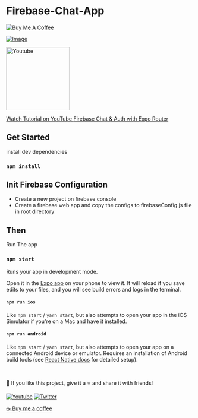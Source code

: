 # Firebase-Chat-App

<a href="https://www.buymeacoffee.com/syednoman" target="_blank"><img src="https://www.buymeacoffee.com/assets/img/custom_images/orange_img.png" alt="Buy Me A Coffee" style="height: auto !important;width: auto !important;" />


![Image](https://cdn.dribbble.com/userupload/12884063/file/original-f30b9eb0976bb000626e3c363f543015.png?resize=1024x768)

  
<p align="left">
    <a href="https://www.youtube.com/channel/UCILovaLl2fUPAww1bGJ4sJQ?sub_confirmation=1"><img height="auto" width="170" alt="Youtube" title="Youtube" src="https://img.shields.io/badge/-Subscribe-red?style=for-the-badge&logo=youtube&logoColor=white"/>
    <p>
        Watch Tutorial on YouTube <a href="https://www.youtube.com/playlist?list=PLKWMD009Q4qRvrfjGotVfUbqGoLdvRDN4" target="_blank">Firebase Chat & Auth with Expo Router</a>
    </p>

</p>
  

## Get Started

install dev dependencies

### `npm install`

## Init Firebase Configuration

- Create a new project on firebase console
- Create a firebase web app and copy the configs to firebaseConfig.js file in root directory

## Then

Run The app

### `npm start`

Runs your app in development mode.

Open it in the [Expo app](https://expo.io) on your phone to view it. It will reload if you save edits to your files, and you will see build errors and logs in the terminal.

#### `npm run ios`

Like `npm start` / `yarn start`, but also attempts to open your app in the iOS Simulator if you're on a Mac and have it installed.

#### `npm run android`

Like `npm start` / `yarn start`, but also attempts to open your app on a connected Android device or emulator. Requires an installation of Android build tools (see [React Native docs](https://facebook.github.io/react-native/docs/getting-started.html) for detailed setup).

<br />

💙 If you like this project, give it a ⭐ and share it with friends!

<p align="left">
  <a href="https://www.youtube.com/channel/UCILovaLl2fUPAww1bGJ4sJQ?sub_confirmation=1"><img alt="Youtube" title="Youtube" src="https://img.shields.io/badge/-Subscribe-red?style=for-the-badge&logo=youtube&logoColor=white"/></a>
  <a href="https://twitter.com/codewithnomi_"><img alt="Twitter" title="Twitter" src="https://img.shields.io/badge/-Twitter-1DA1F2?style=for-the-badge&logo=twitter&logoColor=white"/></a>
</p>

<a href="https://www.buymeacoffee.com/syednoman">☕ Buy me a coffee</a>
